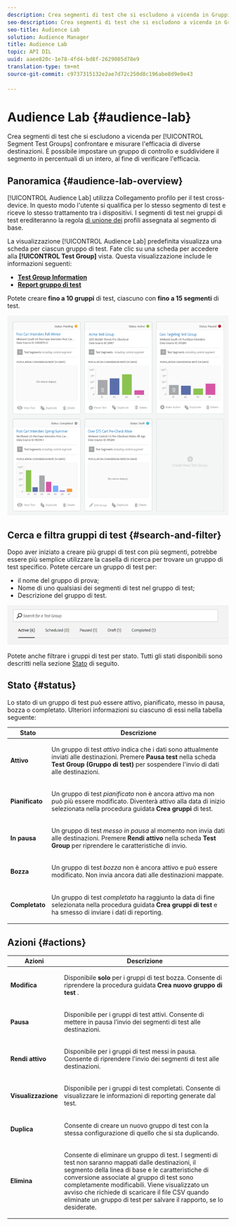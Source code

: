 ```yaml
---
description: Crea segmenti di test che si escludono a vicenda in Gruppi di test dei segmenti per confrontare e misurare l’efficacia delle diverse destinazioni. È possibile impostare un gruppo di controllo e suddividere il segmento in percentuali di un intero, al fine di verificare l'efficacia.
seo-description: Crea segmenti di test che si escludono a vicenda in Gruppi di test dei segmenti per confrontare e misurare l’efficacia delle diverse destinazioni. È possibile impostare un gruppo di controllo e suddividere il segmento in percentuali di un intero, al fine di verificare l'efficacia.
seo-title: Audience Lab
solution: Audience Manager
title: Audience Lab
topic: API DIL
uuid: aaee820c-1e78-4fd4-bd8f-2629085d78e9
translation-type: tm+mt
source-git-commit: c9737315132e2ae7d72c250d8c196abe8d9e0e43

---
```



# Audience Lab {#audience-lab}

Crea segmenti di test che si escludono a vicenda per [!UICONTROL Segment Test Groups] confrontare e misurare l'efficacia di diverse destinazioni. È possibile impostare un gruppo di controllo e suddividere il segmento in percentuali di un intero, al fine di verificare l'efficacia.

## Panoramica {#audience-lab-overview}

[!UICONTROL Audience Lab] utilizza Collegamento [](../../features/profile-merge-rules/merge-rules-overview.md) profilo per il test cross-device. In questo modo l'utente si qualifica per lo stesso segmento di test e riceve lo stesso trattamento tra i dispositivi. I segmenti di test nei gruppi di test erediteranno la regola [di unione dei](../../features/profile-merge-rules/merge-rules-dashboard.md) profili assegnata al segmento di base.

La visualizzazione [!UICONTROL Audience Lab] predefinita visualizza una scheda per ciascun gruppo di test. Fate clic su una scheda per accedere alla **[!UICONTROL Test Group]** vista. Questa visualizzazione include le informazioni seguenti:

* **[Test Group Information](../../features/audience-lab/audience-lab-information-view.md)**
* **[Report gruppo di test](../../features/audience-lab/audience-lab-reporting-view.md)**

Potete creare **fino a 10 gruppi** di test, ciascuno con **fino a 15 segmenti** di test.

![](assets/test-groups-view.PNG)

## Cerca e filtra gruppi di test {#search-and-filter}

Dopo aver iniziato a creare più gruppi di test con più segmenti, potrebbe essere più semplice utilizzare la casella di ricerca per trovare un gruppo di test specifico. Potete cercare un gruppo di test per:

* il nome del gruppo di prova;
* Nome di uno qualsiasi dei segmenti di test nel gruppo di test;
* Descrizione del gruppo di test.

![](assets/search_and_filter_audience_lab.png)

Potete anche filtrare i gruppi di test per stato. Tutti gli stati disponibili sono descritti nella sezione [Stato](../../features/audience-lab/audience-lab.md#status) di seguito.

## Stato {#status}

Lo stato di un gruppo di test può essere attivo, pianificato, messo in pausa, bozza o completato. Ulteriori informazioni su ciascuno di essi nella tabella seguente:

<table id="table_7A0388BA02E045AC971C06A22DAC2C63"> 
 <thead> 
  <tr> 
   <th colname="col1" class="entry"> Stato </th> 
   <th colname="col2" class="entry"> Descrizione </th> 
  </tr> 
 </thead>
 <tbody> 
  <tr> 
   <td colname="col1"> <p> <b><span class="uicontrol"> Attivo </span></b> </p> </td> 
   <td colname="col2"> <p>Un gruppo di test <i>attivo</i> indica che i dati sono attualmente inviati alle destinazioni. Premere <b><span class="uicontrol"> Pausa test </span></b> nella scheda <b><span class="uicontrol"> Test Group (Gruppo di test) </span></b> per sospendere l'invio di dati alle destinazioni. </p> </td> 
  </tr> 
  <tr> 
   <td colname="col1"> <p> <b><span class="uicontrol"> Pianificato </span></b> </p> </td> 
   <td colname="col2"> <p>Un gruppo di test <i>pianificato</i> non è ancora attivo ma non può più essere modificato. Diventerà attivo alla data di inizio selezionata nella procedura guidata <b>Crea gruppi</b> di test. </p> </td> 
  </tr> 
  <tr> 
   <td colname="col1"> <p> <b><span class="uicontrol"> In pausa </span></b> </p> </td> 
   <td colname="col2"> <p>Un gruppo di test <i>messo in pausa</i> al momento non invia dati alle destinazioni. Premere <b><span class="uicontrol"> Rendi attivo </span></b> nella scheda <b><span class="uicontrol"> Test Group </span></b> per riprendere le caratteristiche di invio. </p> </td> 
  </tr> 
  <tr> 
   <td colname="col1"> <p> <b><span class="uicontrol"> Bozza </span></b> </p> </td> 
   <td colname="col2"> <p>Un gruppo di test <i>bozza</i> non è ancora attivo e può essere modificato. Non invia ancora dati alle destinazioni mappate. </p> </td> 
  </tr> 
  <tr> 
   <td colname="col1"> <p> <b><span class="uicontrol"> Completato </span></b> </p> </td> 
   <td colname="col2"> <p>Un gruppo di test <i>completato</i> ha raggiunto la data di fine selezionata nella procedura guidata <b><span class="uicontrol"> Crea gruppi di test </span></b> e ha smesso di inviare i dati di reporting. </p> </td>
  </tr>
 </tbody>
</table>

## Azioni {#actions}

<table id="table_481A411E2D2F4FE891595D00E775CF60"> 
 <thead> 
  <tr> 
   <th colname="col1" class="entry"> Azioni </th> 
   <th colname="col2" class="entry"> Descrizione </th>
  </tr>
 </thead>
 <tbody> 
  <tr> 
   <td colname="col1"> <p> <b><span class="uicontrol"> Modifica </span></b> </p> </td>
   <td colname="col2"> <p>Disponibile <b>solo</b> per i gruppi di test bozza. Consente di riprendere la procedura guidata <b><span class="uicontrol"> Crea nuovo gruppo di test </span></b> . </p> </td>
  </tr>
  <tr> 
   <td colname="col1"> <p> <b><span class="uicontrol"> Pausa </span></b> </p> </td>
   <td colname="col2"> <p>Disponibile per i gruppi di test attivi. Consente di mettere in pausa l’invio dei segmenti di test alle destinazioni. </p> </td>
  </tr>
  <tr> 
   <td colname="col1"> <p> <b><span class="uicontrol"> Rendi attivo </span></b> </p> </td>
   <td colname="col2"> <p>Disponibile per i gruppi di test messi in pausa. Consente di riprendere l'invio dei segmenti di test alle destinazioni. </p> </td>
  </tr>
  <tr> 
   <td colname="col1"> <p> <b><span class="uicontrol"> Visualizzazione </span></b> </p> </td>
   <td colname="col2"> <p>Disponibile per i gruppi di test completati. Consente di visualizzare le informazioni di reporting generate dal test. </p> </td>
  </tr>
  <tr> 
   <td colname="col1"> <p> <b><span class="uicontrol"> Duplica </span></b> </p> </td>
   <td colname="col2"> <p>Consente di creare un nuovo gruppo di test con la stessa configurazione di quello che si sta duplicando. </p> </td>
  </tr>
  <tr> 
   <td colname="col1"> <p> <b><span class="uicontrol"> Elimina </span></b> </p> </td>
   <td colname="col2"> <p>Consente di eliminare un gruppo di test. I segmenti di test non saranno mappati dalle destinazioni, il segmento della linea di base e le caratteristiche di conversione associate al gruppo di test sono completamente modificabili. Viene visualizzato un avviso che richiede di scaricare il file CSV quando eliminate un gruppo di test per salvare il rapporto, se lo desiderate. </p> </td>
  </tr>
 </tbody>
</table>